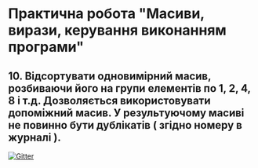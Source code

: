 # Практична робота "Масиви, вирази, керування виконанням програми"

## 10. Відсортувати одновимірний масив, розбиваючи його на групи елементів по 1, 2, 4, 8 і т.д. Дозволяється використовувати допоміжний масив. У результуючому масиві не повинно бути дублікатів ( згідно номеру в журналі ).



[![Gitter](https://badges.gitter.im/PPC-SE-2020/OOP.svg)](https://gitter.im/PPC-SE-2020/OOP?utm_source=badge&utm_medium=badge&utm_campaign=pr-badge)
